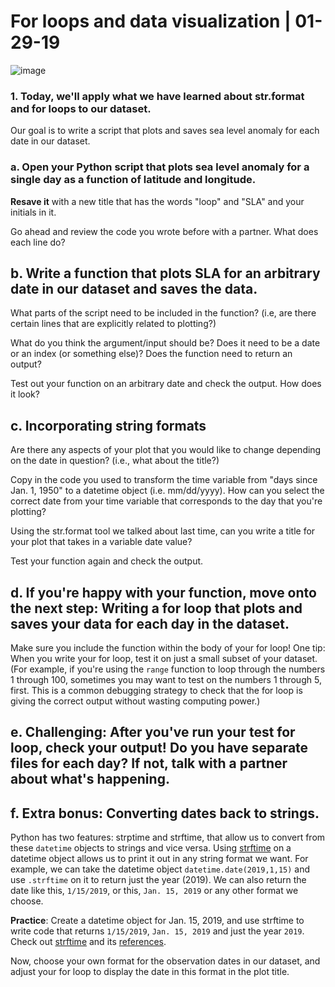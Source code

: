 # For loops and data visualization  | 01-29-19

![image](http://bransonswildworld.com/wp-content/uploads/2014/06/hermit-crab.png)


### 1. Today, we'll apply what we have learned about str.format and for loops to our dataset.

  Our goal is to write a script that plots and saves sea level anomaly for each date in our dataset.
  
  ### **a.** Open your Python script that plots sea level anomaly for a single day as a function of latitude and longitude. 
  **Resave it** with a new title that has the words "loop" and "SLA" and your initials in it.
  
  Go ahead and review the code you wrote before with a partner. What does each line do? 
  
  ## **b.** Write a function that plots SLA for an arbitrary date in our dataset and saves the data.
  
  What parts of the script need to be included in the function? (i.e, are there certain lines that are explicitly related to plotting?)
  
  What do you think the argument/input should be? Does it need to be a date or an index (or something else)? Does the function need to return an output?
  
  Test out your function on an arbitrary date and check the output. How does it look?
    
  ## **c.** Incorporating string formats
  Are there any aspects of your plot that you would like to change depending on the date in question?
  (i.e., what about the title?)
  
  Copy in the code you used to transform the time variable from "days since Jan. 1, 1950" to a datetime object (i.e. mm/dd/yyyy). How can you select the correct date from your time variable that corresponds to the day that you're plotting?
  
  Using the str.format tool we talked about last time, can you write a title for your plot that takes in a variable date value? 
  
  Test your function again and check the output. 
    
  ## **d.** If you're happy with your function, move onto the next step: Writing a for loop that plots and saves your data for each day in the dataset.
  
 Make sure you include the function within the body of your for loop! One tip: When you write your for loop, test it on just a small subset of your dataset. (For example, if you're using the `range` function to loop through the numbers 1 through 100, sometimes you may want to test on the numbers 1 through 5, first. This is a common debugging strategy to check that the for loop is giving the correct output without wasting computing power.)
  
  ## **e.** Challenging: After you've run your test for loop, check your output! Do you have separate files for each day? If not, talk with a partner about what's happening.
  
  ## **f**. Extra bonus: Converting dates back to strings.
  Python has two features: strptime and strftime, that allow us to convert from these `datetime` objects to strings and vice versa. Using [strftime](https://www.programiz.com/python-programming/datetime/strftime) on a datetime object allows us to print it out in any string format we want. For example, we can take the datetime object `datetime.date(2019,1,15)` and use `.strftime` on it to return just the year (2019). We can also return the date like this, `1/15/2019`, or this, `Jan. 15, 2019` or any other format we choose. 
  
  **Practice**: Create a datetime object for Jan. 15, 2019, and use strftime to write code that returns `1/15/2019`, `Jan. 15, 2019` and just the year `2019`. Check out [strftime](https://www.programiz.com/python-programming/datetime/strftime) and its [references](http://strftime.org/). 
  
  Now, choose your own format for the observation dates in our dataset, and adjust your for loop to display the date in this format in the plot title. 
  
